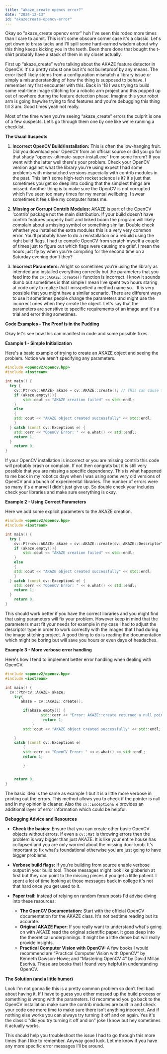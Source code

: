 ```yaml
---
title: "akaze_create opencv error?"
date: "2024-12-13"
id: "akazecreate-opencv-error"
---
```


Okay so "akaze_create opencv error" huh I've seen this rodeo more times than I care to admit. This isn't some obscure corner case it's a classic. Let's get down to brass tacks and I'll spill some hard-earned wisdom about why this thing keeps kicking you in the teeth. Been there done that bought the t-shirt probably have a stack of them in my closet actually.

First up “akaze_create” we’re talking about the AKAZE feature detector in OpenCV. It's a pretty robust one but it's not bulletproof by any means. The error itself likely stems from a configuration mismatch a library issue or simply a misunderstanding of how the thing is supposed to behave. I remember my first encounter with this. Back in '18 I was trying to build some real-time image stitching for a robotic arm project and this popped up out of nowhere during the feature detection phase. Imagine this your robot arm is going haywire trying to find features and you're debugging this thing till 3 am. Good times yeah not really.

Most of the time when you’re seeing “akaze_create” errors the culprit is one of a few suspects. Let’s go through them one by one like we're running a checklist.

**The Usual Suspects**

1.  **Incorrect OpenCV Build/Installation:** This is often the low-hanging fruit. Did you download your OpenCV from an official source or did you go for that shady "opencv-ultimate-super-install.exe" from some forum? If you went with the latter well there's your problem. Check your OpenCV version against what the library you're using expect I had some problems with mismatched versions especially with contrib modules in the past. This isn't some high-tech rocket science is it? it's just that sometimes you get so deep into coding that the simplest things are missed. Another thing is to make sure the OpenCV is not corrupted which I’ve seen too many times for my mental wellbeing. I swear sometimes it feels like my computer hates me.

2.  **Missing or Corrupt Contrib Modules:** AKAZE is part of the OpenCV ‘contrib’ package not the main distribution. If your build doesn’t have contrib features properly built and linked boom the program will likely complain about a missing symbol or something similar. Double check whether you installed the extra modules this is a very very common error. You'll probably have to do a reinstallation or a rebuild using the right build flags. I had to compile OpenCV from scratch myself a couple of times just to figure out which flags were causing me grief. I mean the hours just fly by when you're compiling for the second time on a Saturday evening don't they?

3.  **Incorrect Parameters:** Alright so sometimes you’re using the library as intended and installed everything correctly but the parameters that you feed into the `cv::AKAZE::create()` function is incorrect. I know it sounds dumb but sometimes is that simple I mean I’ve spent two hours staring at code only to realize that I misspelled a method name so... It is very possible that you might have a similar scenario. There are different ways to use it sometimes people change the parameters and might use the incorrect ones when they create the object. Let's say that the parameters are sensitive to specific requirements of an image and it's a trial and error thing sometimes.

**Code Examples - The Proof is in the Pudding**

Okay let's see how this can manifest in code and some possible fixes.

**Example 1 - Simple Initialization**

Here's a basic example of trying to create an AKAZE object and seeing the problem. Notice we aren't specifying any parameters.

```cpp
#include <opencv2/opencv.hpp>
#include <iostream>

int main() {
  try {
    cv::Ptr<cv::AKAZE> akaze = cv::AKAZE::create(); // This can cause the error
    if (akaze.empty()){
        std::cout << "AKAZE creation failed" << std::endl;
    }
    else
    {
    std::cout << "AKAZE object created successfully" << std::endl;
    }
  } catch (const cv::Exception& e) {
    std::cerr << "OpenCV Error: " << e.what() << std::endl;
    return 1;
  }
    return 0;
}
```

If your OpenCV installation is incorrect or you are missing contrib this code will probably crash or complain. If not then congrats but it is still very possible that you are missing a specific dependency. This is what happened to me back in my robotics days when I was using some very old versions of OpenCV and a bunch of experimental libraries. The number of errors were so many it's a marvel I didn’t just give up. So double check your includes check your libraries and make sure everything is okay.

**Example 2 - Using Correct Parameters**

Here we add some explicit parameters to the AKAZE creation.

```cpp
#include <opencv2/opencv.hpp>
#include <iostream>

int main() {
  try {
    cv::Ptr<cv::AKAZE> akaze = cv::AKAZE::create(cv::AKAZE::DescriptorType::DESCRIPTOR_MLDB, 0, 3, 0.01f);
    if (akaze.empty()){
        std::cout << "AKAZE creation failed" << std::endl;
    }
    else
    {
    std::cout << "AKAZE object created successfully" << std::endl;
    }
  } catch (const cv::Exception& e) {
    std::cerr << "OpenCV Error: " << e.what() << std::endl;
    return 1;
  }
    return 0;
}

```

This should work better if you have the correct libraries and you might find that using parameters will fix your problem. However keep in mind that the parameters must fit your needs for example in my case I had to adjust the descriptor type in order to work correctly with the images that I had during the image stitching project. A good thing to do is reading the documentation which might be boring but will save you hours or even days of headaches.

**Example 3 - More verbose error handling**

Here's how I tend to implement better error handling when dealing with OpenCV.

```cpp
#include <opencv2/opencv.hpp>
#include <iostream>

int main() {
  cv::Ptr<cv::AKAZE> akaze;
    try{
       akaze = cv::AKAZE::create();

        if(akaze.empty()) {
                std::cerr << "Error: AKAZE::create returned a null pointer" << std::endl;
                 return 1;
            }
        std::cout << "AKAZE object created successfully" << std::endl;

    }
    catch (const cv::Exception& e)
        {
        std::cerr << "OpenCV Error: " << e.what() << std::endl;
        return 1;

        }


    return 0;
}
```

The basic idea is the same as example 1 but it is a little more verbose in printing out the errors. This method allows you to check if the pointer is null and in my opinion is cleaner. Also the `cv::Exception& e` provides an additional layer of error information which could be helpful.

**Debugging Advice and Resources**

*   **Check the basics:** Ensure that you can create other basic OpenCV objects without errors. If even a `cv::Mat` is throwing errors then the problem is way bigger than just AKAZE. It is like your entire house has collapsed and you are only worried about the missing door knob. It's important to fix what's foundational otherwise you are just going to have bigger problems.

*   **Verbose build flags:** If you’re building from source enable verbose output in your build tool. Those messages might look like gibberish at first but they can point to the missing pieces if you get a little patient. I spent a lot of time looking at those messages back in college it's not that hard once you get used to it.

*   **Paper trail:** Instead of relying on random forum posts I'd advise diving into these resources:

    *   **The OpenCV Documentation:**  Start with the official OpenCV documentation for the AKAZE class. It's not bedtime reading but its accurate.
    *   **Original AKAZE Paper:** If you really want to understand what's going on with AKAZE read the original scientific paper. It goes deep into the theoretical underpinnings. It might be a little dense but will really provide insights.
    *   **Practical Computer Vision with OpenCV:** A few books I would recommend are “Practical Computer Vision with OpenCV” by Kenneth Dawson-Howe; and “Mastering OpenCV 4” by David Millán Escrivá. These are books that I found very helpful in understanding OpenCV.

**The Solution (and a little humor)**

Look I'm not gonna lie this is a pretty common problem so don’t feel bad about having it. If I have to guess you either messed up the build process or something is wrong with the parameters. I’d recommend you go back to the OpenCV installation make sure the contrib modules are built in and check your code one more time to make sure there isn’t anything incorrect. And if nothing else works you can always try turning it off and on again. Yes it's the classic "did you try turning it off and on" joke I know but hey sometimes it actually works.

This should help you troubleshoot the issue I had to go through this more times than I like to remember. Anyway good luck. Let me know if you have any more specific error messages I’ll be around.
